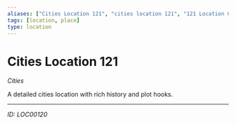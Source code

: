 ```yaml
---
aliases: ["Cities Location 121", "cities location 121", "121 Location Cities"]
tags: [location, place]
type: location
---
```


# Cities Location 121

*Cities*

A detailed cities location with rich history and plot hooks.

---
*ID: LOC00120*